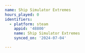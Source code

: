 ```yaml
---
name: Ship Simulator Extremes
hours_played: 0
identifiers:
  - platform: steam
    appid: '48800'
    name: Ship Simulator Extremes
    synced_on: '2024-07-04'

---
```

